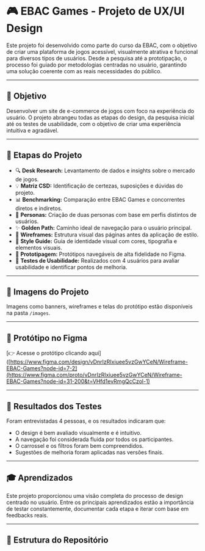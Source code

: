 # 🎮 EBAC Games - Projeto de UX/UI Design

Este projeto foi desenvolvido como parte do curso da EBAC, com o objetivo de criar uma plataforma de jogos acessível, visualmente atrativa e funcional para diversos tipos de usuários. Desde a pesquisa até a prototipação, o processo foi guiado por metodologias centradas no usuário, garantindo uma solução coerente com as reais necessidades do público.

---

## 🎯 Objetivo

Desenvolver um site de e-commerce de jogos com foco na experiência do usuário. O projeto abrangeu todas as etapas do design, da pesquisa inicial até os testes de usabilidade, com o objetivo de criar uma experiência intuitiva e agradável.

---

## 🧩 Etapas do Projeto

- 🔍 **Desk Research:** Levantamento de dados e insights sobre o mercado de jogos.
- 💡 **Matriz CSD:** Identificação de certezas, suposições e dúvidas do projeto.
- 📊 **Benchmarking:** Comparação entre EBAC Games e concorrentes diretos e indiretos.
- 👤 **Personas:** Criação de duas personas com base em perfis distintos de usuários.
- ✨ **Golden Path:** Caminho ideal de navegação para o usuário principal.
- 🧱 **Wireframes:** Estrutura visual das páginas antes da aplicação de estilo.
- 🎨 **Style Guide:** Guia de identidade visual com cores, tipografia e elementos visuais.
- 🧪 **Prototipagem:** Protótipos navegáveis de alta fidelidade no Figma.
- 🧭 **Testes de Usabilidade:** Realizados com 4 usuários para avaliar usabilidade e identificar pontos de melhoria.

---

## 📸 Imagens do Projeto

Imagens como banners, wireframes e telas do protótipo estão disponíveis na pasta `/images`.

---

## 🔗 Protótipo no Figma

[👉 Acesse o protótipo clicando aqui]([https://www.figma.com/design/vDnrIzRIxiuee5vzGwYCeN/Wireframe-EBAC-Games?node-id=7-2](https://www.figma.com/proto/vDnrIzRIxiuee5vzGwYCeN/Wireframe-EBAC-Games?node-id=31-200&t=VHfd1evRmgQcCzol-1)

---

## 🧪 Resultados dos Testes

Foram entrevistadas 4 pessoas, e os resultados indicaram que:
- O design é bem avaliado visualmente e é intuitivo.
- A navegação foi considerada fluida por todos os participantes.
- O carrossel e os filtros foram bem compreendidos.
- Sugestões de melhoria foram aplicadas nas versões finais.

---

## 🎓 Aprendizados

Este projeto proporcionou uma visão completa do processo de design centrado no usuário. Entre os principais aprendizados estão a importância de testar constantemente, documentar cada etapa e iterar com base em feedbacks reais.

---

## 📂 Estrutura do Repositório

